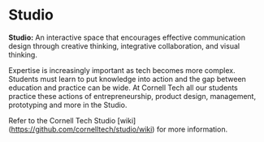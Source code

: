 # Studio

**Studio:** An interactive space that encourages effective communication design through creative thinking, integrative collaboration, and visual thinking.

Expertise is increasingly important as tech becomes more complex. Students must learn to put knowledge into action and the gap between education and practice can be wide. At Cornell Tech all our students practice these actions of entrepreneurship, product design, management, prototyping and more in the Studio.

Refer to the Cornell Tech Studio [wiki] (https://github.com/cornelltech/studio/wiki) for more information.
